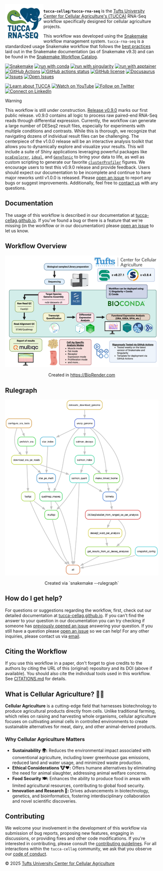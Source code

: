 <div align="left">
  <img width="25%" align="left" src="images/tucca-rna-seq-logo-white.png" alt="tucca-rna-seq logo">
</div>

**`tucca-cellag/tucca-rna-seq`** is the
[Tufts University Center for Cellular Agriculture's (TUCCA)][1] RNA-Seq
workflow specifically designed for cellular agriculture projects.

This workflow was developed using the [Snakemake][1.5] workflow management
system. `tucca-rna-seq` is a standardized usage Snakemake workflow that follows
the [best practices][2.5] laid out in the Snakemake documentation (as of
Snakemake v9.3) and can be found in the [Snakemake Workflow Catalog][3].

[![Snakemake](https://img.shields.io/badge/snakemake-≥8.27.1-3EB049)](https://snakemake.github.io)
[![run with conda](http://img.shields.io/badge/run%20with-conda-3EB049?logo=anaconda)](https://docs.conda.io/en/latest/)
[![run with singularity](https://img.shields.io/badge/run%20with-singularity_≥3.8.4-1d355c)](https://sylabs.io/docs/)
[![run with apptainer](https://img.shields.io/badge/run%20with-apptainer-1d355c)](https://apptainer.org/)
[![GitHub Actions](https://img.shields.io/badge/GitHub_Actions-2088FF?logo=github-actions&logoColor=white)](https://github.com/tucca-cellag/tucca-rna-seq/actions)
[![GitHub actions status](https://github.com/tucca-cellag/tucca-rna-seq/workflows/Tests/badge.svg)](https://github.com/tucca-cellag/tucca-rna-seq/actions/workflows/main.yml?query=branch%3Amain%20workflow%3ATests)
[![GitHub license](https://img.shields.io/github/license/tucca-cellag/tucca-rna-seq?color=orange)](https://github.com/tucca-cellag/tucca-rna-seq/blob/main/LICENSE)
[![Docusaurus](https://img.shields.io/badge/tucca--cellag.github.io-3EB049?logo=docusaurus&label=Docusaurus)](https://tucca-cellag.github.io/tucca-rna-seq/introduction)
[![Issues](https://img.shields.io/github/issues/tucca-cellag/tucca-rna-seq?style=flat&label=issues&color=3EB049)](https://github.com/tucca-cellag/tucca-rna-seq/issues)
[![Open Issues](https://img.shields.io/badge/GitHub-Open%20Issue-blue?logo=github)](https://github.com/tucca-cellag/tucca-rna-seq/issues/new)
<!-- ![GitHub Downloads (all assets, latest release)](https://img.shields.io/github/downloads/tucca-cellag/tucca-rna-seq/total) -->
[![Learn about TUCCA](http://img.shields.io/badge/TUCCA-3172AE.svg?label=learn%20about)](https://cellularagriculture.tufts.edu/)
[![Watch on YouTube](http://img.shields.io/badge/TUCCA-FF0000?label=youtube&logo=youtube)](https://www.youtube.com/channel/UC29F8uqsu_K7aRxOgjfG_HQ)
[![Follow on Twitter](http://img.shields.io/badge/tuftscellag-1DA1F2?label=twitter&logo=x)](https://twitter.com/tuftscellag)
[![Connect on LinkedIn](https://custom-icon-badges.demolab.com/badge/TUCCA-0077B5?label=LinkedIn&logo=linkedin-white&logoColor=fff)](https://www.linkedin.com/company/tufts-cell-ag/)

> [!WARNING]
> This workflow is still under construction. [Release v0.9.0][8] marks our first
> public release. v0.9.0 contains all logic to process raw paired-end RNA-Seq
> reads through differential expression. Currently, the workflow can generate a
> large number of DESeq2 result files, especially for experiments with multiple
> conditions and contrasts. While this is thorough, we recognize that navigating
> dozens of individual result files can be challenging. The centerpiece of the
> v1.0.0 release will be an interactive analysis toolkit that allows you to
> dynamically explore and visualize your results. This will include a suite of
> Shiny applications leveraging powerful packages like [`pcaExplorer`][9],
> [`ideal`][10], and [`GeneTonic`][11] to bring your data to life, as well as
> custom scripting to generate our favorite [`clusterProfiler`][12] figures. We
> encourage users to test this v0.9.0 release and provide feedback. Users should
> expect our documentation to be incomplete and continue to have major reworks
> until v1.0.0 is released. Please [open an issue][5] to report any bugs or
> suggest improvements. Additionally, feel free to [contact us][contact] with
> any questions.

## Documentation

The usage of this workflow is described in our documentation at
[tucca-cellag.github.io][2]. If you've found a bug or there is a feature that
we're missing (in the workflow or in our documentation) please
[open an issue][5] to let us know.

## Workflow Overview

<div align="center">
  <img alt="tucca-rna-seq workflow map" src="images/tucca-rna-seq-workflow-no-logo.png" width="700">
  <p>Created in <a href="https://BioRender.com">https://BioRender.com</a></p>
</div>

## Rulegraph

<div align="center">
  <img alt="tucca-rna-seq workflow map" src="images/rulegraph.png" width="700">
  <p>Created via `snakemake --rulegraph`</a></p>
</div>

## How do I get help?

For questions or suggestions regarding the workflow, first, check out our
detailed documentation at [tucca-cellag.github.io][2]. If you can't find the
answer to your question in our documentation you can try checking if someone
has [previously opened an issue][4] answering your question. If you still have
a question please [open an issue][5] so we can help! For any other inquiries,
please contact us via [email][contact].

## Citing the Workflow

If you use this workflow in a paper, don't forget to give credits to the
authors by citing the URL of this (original) repository and its DOI (above if
available). You should also cite the individual tools used in this workflow.
See [CITATIONS.md](CITATIONS.md) for details.

## What is Cellular Agriculture? 🧬🌱

**Cellular Agriculture** is a cutting-edge field that harnesses biotechnology
to produce agricultural products directly from cells. Unlike traditional
farming, which relies on raising and harvesting whole organisms, cellular
agriculture focuses on cultivating animal cells in controlled environments to
create sustainable alternatives for meat, dairy, and other animal-derived
products.

### **Why Cellular Agriculture Matters**

- **Sustainability 🌍:** Reduces the environmental impact associated with
  conventional agriculture, including lower greenhouse gas emissions, reduced
  land and water usage, and minimized waste production.
- **Ethical Considerations 🐮❤️:** Offers humane alternatives by eliminating the
  need for animal slaughter, addressing animal welfare concerns.
- **Food Security 🍽️:** Enhances the ability to produce food in areas with
  limited agricultural resources, contributing to global food security.
- **Innovation and Research 🔬:** Drives advancements in biotechnology,
  genetics, and bioinformatics, fostering interdisciplinary collaboration and
  novel scientific discoveries.

## Contributing

We welcome your involvement in the development of this workflow via submission
of bug reports, proposing new features, engaging in discussions, or providing
fixes and other code modifications. If you're interested in contributing,
please consult the [contributing guidelines][6]. For all interactions within
the `tucca-cellag` community, we ask that you observe our [code of conduct][7].

&copy; 2025 [Tufts University Center for Cellular Agriculture][1]

[1]: https://cellularagriculture.tufts.edu/
[1.5]: https://snakemake.readthedocs.io/en/stable/
[2]: https://tucca-cellag.github.io/tucca-rna-seq/introduction
[2.5]: https://snakemake.readthedocs.io/en/stable/snakefiles/best_practices.html
[3]: https://snakemake.github.io/snakemake-workflow-catalog/docs/workflows/tucca-cellag%20tucca-rna-seq.html
[4]: https://github.com/tucca-cellag/tucca-rna-seq/issues
[5]: https://github.com/tucca-cellag/tucca-rna-seq/issues/new/choose
[contact]: <mailto:benjamin.bromberg@tufts.edu>
[6]: .github/CONTRIBUTING.md
[7]: CODE_OF_CONDUCT.md
[8]: https://github.com/tucca-cellag/tucca-rna-seq/releases/tag/v0.9.0
[9]: https://bioconductor.org/packages/release/bioc/html/pcaExplorer.html
[10]: https://bioconductor.org/packages/release/bioc/html/ideal.html
[11]: https://bioconductor.org/packages/release/bioc/html/GeneTonic.html
[12]: https://bioconductor.org/packages/release/bioc/html/clusterProfiler.html